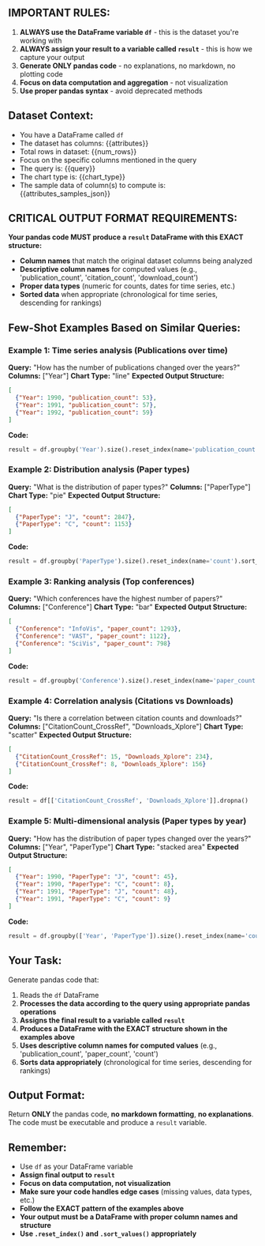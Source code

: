 ## IMPORTANT RULES:
1. **ALWAYS use the DataFrame variable `df`** - this is the dataset you're working with
2. **ALWAYS assign your result to a variable called `result`** - this is how we capture your output
3. **Generate ONLY pandas code** - no explanations, no markdown, no plotting code
4. **Focus on data computation and aggregation** - not visualization
5. **Use proper pandas syntax** - avoid deprecated methods

## Dataset Context:
- You have a DataFrame called `df`
- The dataset has columns: {{attributes}}
- Total rows in dataset: {{num_rows}}
- Focus on the specific columns mentioned in the query
- The query is: {{query}}
- The chart type is: {{chart_type}}
- The sample data of column(s) to compute is: {{attributes_samples_json}}

## CRITICAL OUTPUT FORMAT REQUIREMENTS:

**Your pandas code MUST produce a `result` DataFrame with this EXACT structure:**
- **Column names** that match the original dataset columns being analyzed
- **Descriptive column names** for computed values (e.g., 'publication_count', 'citation_count', 'download_count')
- **Proper data types** (numeric for counts, dates for time series, etc.)
- **Sorted data** when appropriate (chronological for time series, descending for rankings)

## Few-Shot Examples Based on Similar Queries:

### Example 1: Time series analysis (Publications over time)
**Query:** "How has the number of publications changed over the years?"
**Columns:** ["Year"]
**Chart Type:** "line"
**Expected Output Structure:**
```json
[
  {"Year": 1990, "publication_count": 53},
  {"Year": 1991, "publication_count": 57},
  {"Year": 1992, "publication_count": 59}
]
```
**Code:**
```python
result = df.groupby('Year').size().reset_index(name='publication_count').sort_values('Year')
```

### Example 2: Distribution analysis (Paper types)
**Query:** "What is the distribution of paper types?"
**Columns:** ["PaperType"]
**Chart Type:** "pie"
**Expected Output Structure:**
```json
[
  {"PaperType": "J", "count": 2847},
  {"PaperType": "C", "count": 1153}
]
```
**Code:**
```python
result = df.groupby('PaperType').size().reset_index(name='count').sort_values('count', ascending=False)
```

### Example 3: Ranking analysis (Top conferences)
**Query:** "Which conferences have the highest number of papers?"
**Columns:** ["Conference"]
**Chart Type:** "bar"
**Expected Output Structure:**
```json
[
  {"Conference": "InfoVis", "paper_count": 1293},
  {"Conference": "VAST", "paper_count": 1122},
  {"Conference": "SciVis", "paper_count": 798}
]
```
**Code:**
```python
result = df.groupby('Conference').size().reset_index(name='paper_count').sort_values('paper_count', ascending=False)
```

### Example 4: Correlation analysis (Citations vs Downloads)
**Query:** "Is there a correlation between citation counts and downloads?"
**Columns:** ["CitationCount_CrossRef", "Downloads_Xplore"]
**Chart Type:** "scatter"
**Expected Output Structure:**
```json
[
  {"CitationCount_CrossRef": 15, "Downloads_Xplore": 234},
  {"CitationCount_CrossRef": 8, "Downloads_Xplore": 156}
]
```
**Code:**
```python
result = df[['CitationCount_CrossRef', 'Downloads_Xplore']].dropna()
```

### Example 5: Multi-dimensional analysis (Paper types by year)
**Query:** "How has the distribution of paper types changed over the years?"
**Columns:** ["Year", "PaperType"]
**Chart Type:** "stacked area"
**Expected Output Structure:**
```json
[
  {"Year": 1990, "PaperType": "J", "count": 45},
  {"Year": 1990, "PaperType": "C", "count": 8},
  {"Year": 1991, "PaperType": "J", "count": 48},
  {"Year": 1991, "PaperType": "C", "count": 9}
]
```
**Code:**
```python
result = df.groupby(['Year', 'PaperType']).size().reset_index(name='count').sort_values(['Year', 'PaperType'])
```

## Your Task:
Generate pandas code that:
1. Reads the `df` DataFrame
2. **Processes the data according to the query using appropriate pandas operations**
3. **Assigns the final result to a variable called `result`**
4. **Produces a DataFrame with the EXACT structure shown in the examples above**
5. **Uses descriptive column names for computed values** (e.g., 'publication_count', 'paper_count', 'count')
6. **Sorts data appropriately** (chronological for time series, descending for rankings)

## Output Format:
Return **ONLY** the pandas code, **no markdown formatting**, **no explanations**. The code must be executable and produce a `result` variable.

## Remember:
- Use `df` as your DataFrame variable
- **Assign final output to `result`**
- **Focus on data computation, not visualization**
- **Make sure your code handles edge cases** (missing values, data types, etc.)
- **Follow the EXACT pattern of the examples above**
- **Your output must be a DataFrame with proper column names and structure**
- **Use `.reset_index()` and `.sort_values()` appropriately**
